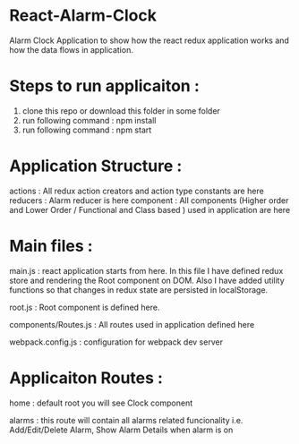 # React-Alarm-Clock

Alarm Clock Application to show how the react redux application works and how the data flows in application.

# Steps to run applicaiton : 
1) clone this repo or download this folder in some folder
2) run following command : npm install
3) run following command :  npm start

# Application Structure : 
 actions : All redux action creators and action type constants are here
 reducers : Alarm reducer is here
 component : All components (Higher order and Lower Order / Functional and Class based ) used in application are here 
 
 # Main files :
 main.js : react application starts from here.
           In this file I have defined redux store and rendering the Root component on DOM.
           Also I have added utility functions so that changes in redux state are persisted in localStorage.
            
 root.js : Root component is defined here.

 components/Routes.js : All routes used in application defined here 
 
 webpack.config.js : configuration for webpack dev server 
 
 # Applicaiton Routes : 
 
 home : default root 
        you will see Clock component
        
 alarms : this route will contain all alarms related funcionality 
          i.e. Add/Edit/Delete Alarm, Show Alarm Details when alarm is on 
         
         
 

